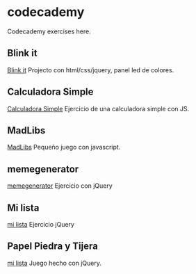# codecademy
Codecademy exercises here.


## Blink it
[Blink it](http://alvaromesa.com/codecademy/blink.html.html)
Projecto con html/css/jquery, panel led de colores.

## Calculadora Simple
[Calculadora Simple](http://alvaromesa.com/codecademy/calculadoraSimple.html)
Ejercicio de una calculadora simple con JS.

## MadLibs
[MadLibs](http://alvaromesa.com/codecademy/madlibs.html)
Pequeño juego con javascript.

## memegenerator
[memegenerator](http://alvaromesa.com/codecademy/memenerator.html)
Ejercicio con jQuery



## Mi lista
[mi lista](http://alvaromesa.com/codecademy/milista.html)
Ejercicio jQuery

## Papel Piedra y Tijera
[mi lista](http://alvaromesa.com/codecademy/papelpiedratijera.html)
Juego hecho con jQuery.



